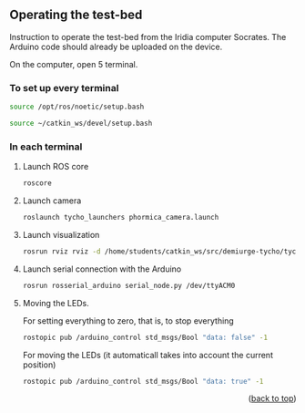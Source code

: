 <!-- Operating the test-bed -->
## Operating the test-bed

Instruction to operate the test-bed from the Iridia computer Socrates. 
The Arduino code should already be uploaded on the device. 

On the computer, open 5 terminal. 

### To set up every terminal 

  ```sh
  source /opt/ros/noetic/setup.bash
  ```
  
  ```sh
  source ~/catkin_ws/devel/setup.bash
  ```

### In each terminal

1. Launch ROS core
   
   ```sh
   roscore
   ```
   
3. Launch camera 

   ```sh
   roslaunch tycho_launchers phormica_camera.launch
   ```
   
3. Launch visualization

   ```sh
   rosrun rviz rviz -d /home/students/catkin_ws/src/demiurge-tycho/tycho_launchers/launch/rviz_phormica.rviz
   ```
   
4. Launch serial connection with the Arduino

   ```sh
   rosrun rosserial_arduino serial_node.py /dev/ttyACM0
   ```
   
6. Moving the LEDs.
   
   For setting everything to zero, that is, to stop everything
   ```sh
   rostopic pub /arduino_control std_msgs/Bool "data: false" -1
   ```
   
   For moving the LEDs (it automaticall takes into account the current position)
   ```sh
   rostopic pub /arduino_control std_msgs/Bool "data: true" -1 
   ```

<p align="right">(<a href="#top">back to top</a>)</p>






